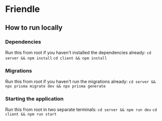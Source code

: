 # Friendle

## How to run locally

### Dependencies

Run this from root if you haven't installed the dependencies already:
`cd server && npm install`
`cd client && npm install`

### Migrations

Run this from root if you haven't run the migrations already:
`cd server && npx prisma migrate dev && npx prisma generate`

### Starting the application

Run this from root in two separate terminals:
`cd server && npm run dev`
`cd client && npm run start`
